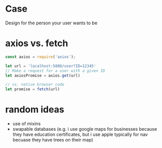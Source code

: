 # Case
Design for the person your user wants to be

# axios vs. fetch

```js
const axios = require('axios');

let url = 'localhost:5880/user?ID=12345'
// Make a request for a user with a given ID
let axiosPromise = axios.get(url)

// vs. native browser code
let promise = fetch(url)
```

# random ideas
- use of mixins
- swapable databases (e.g. i use google maps for businesses because they have education certificates, but i use apple typically for nav becuase they have trees on their map)

